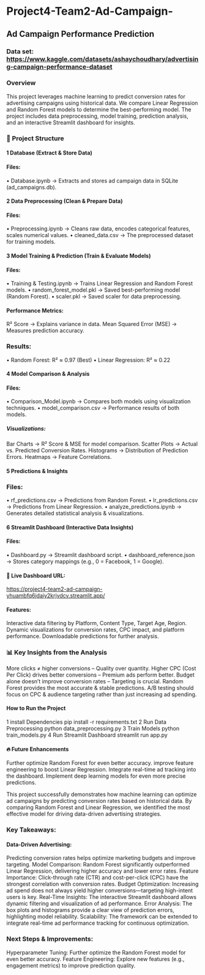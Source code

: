 # Project4-Team2-Ad-Campaign-
## Ad Campaign Performance Prediction
 ### Data set: https://www.kaggle.com/datasets/ashaychoudhary/advertising-campaign-performance-dataset
### Overview
This project leverages machine learning to predict conversion rates for advertising campaigns using historical data. We compare Linear Regression and Random Forest models to determine the best-performing model. The project includes data preprocessing, model training, prediction analysis, and an interactive Streamlit dashboard for insights.
### 📂 Project Structure
#### 1️ Database (Extract & Store Data)
#### Files:
•	Database.ipynb → Extracts and stores ad campaign data in SQLite (ad_campaigns.db).
#### 2️ Data Preprocessing (Clean & Prepare Data)
#### Files:
•	Preprocessing.ipynb → Cleans raw data, encodes categorical features, scales numerical values.
•	cleaned_data.csv → The preprocessed dataset for training models.
#### 3️ Model Training & Prediction (Train & Evaluate Models)
 #### Files:
•	Training & Testing.ipynb → Trains Linear Regression and Random Forest models.
•	random_forest_model.pkl → Saved best-performing model (Random Forest).
•	scaler.pkl → Saved scaler for data preprocessing.
#### Performance Metrics:
R² Score → Explains variance in data.
Mean Squared Error (MSE) → Measures prediction accuracy.
### Results:
•	Random Forest: R² ≈ 0.97 (Best)
•	Linear Regression: R² ≈ 0.22
#### 4️ Model Comparison & Analysis
#### Files:
•	Comparison_Model.ipynb → Compares both models using visualization techniques.
•	model_comparison.csv → Performance results of both models.
##### Visualizations:
Bar Charts → R² Score & MSE for model comparison.
Scatter Plots → Actual vs. Predicted Conversion Rates.
Histograms → Distribution of Prediction Errors.
Heatmaps → Feature Correlations.
#### 5️ Predictions & Insights
 ### Files:
•	rf_predictions.csv → Predictions from Random Forest.
•	lr_predictions.csv → Predictions from Linear Regression.
•	analyze_predictions.ipynb → Generates detailed statistical analysis & visualizations.
#### 6️ Streamlit Dashboard (Interactive Data Insights)
 #### Files:
•	Dashboard.py → Streamlit dashboard script.
•	dashboard_reference.json → Stores category mappings (e.g., 0 = Facebook, 1 = Google).
#### 🔗 Live Dashboard URL:
https://project4-team2-ad-campaign-yhuambfq6jdaiy2krjvdcv.streamlit.app/

#### Features:   
Interactive data filtering by Platform, Content Type, Target Age, Region.
Dynamic visualizations for conversion rates, CPC impact, and platform performance.
Downloadable predictions for further analysis.

### 📊 Key Insights from the Analysis
More clicks ≠ higher conversions – Quality over quantity.
Higher CPC (Cost Per Click) drives better conversions – Premium ads perform better.
Budget alone doesn’t improve conversion rates – Targeting is crucial.
Random Forest provides the most accurate & stable predictions.
A/B testing should focus on CPC & audience targeting rather than just increasing ad spending.

#### How to Run the Project
1️ install Dependencies
pip install -r requirements.txt
2️ Run Data Preprocessing
python data_preprocessing.py
3️ Train Models
python train_models.py
4️ Run Streamlit Dashboard
streamlit run app.py

#### 🔥 Future Enhancements
 Further optimize Random Forest for even better accuracy.
improve feature engineering to boost Linear Regression.
Integrate real-time ad tracking into the dashboard.
Implement deep learning models for even more precise predictions.

This project successfully demonstrates how machine learning can optimize ad campaigns by predicting conversion rates based on historical data. By comparing Random Forest and Linear Regression, we identified the most effective model for driving data-driven advertising strategies.

### Key Takeaways:
#### Data-Driven Advertising: 
Predicting conversion rates helps optimize marketing budgets and improve targeting.
Model Comparison: Random Forest significantly outperformed Linear Regression, delivering higher accuracy and lower error rates.
Feature Importance: Click-through rate (CTR) and cost-per-click (CPC) have the strongest correlation with conversion rates.
Budget Optimization: Increasing ad spend does not always yield higher conversions—targeting high-intent users is key.
Real-Time Insights: The interactive Streamlit dashboard allows dynamic filtering and visualization of ad performance.
Error Analysis: The box plots and histograms provide a clear view of prediction errors, highlighting model reliability.
Scalability: The framework can be extended to integrate real-time ad performance tracking for continuous optimization.
### Next Steps & Improvements:
Hyperparameter Tuning: Further optimize the Random Forest model for even better accuracy.
Feature Engineering: Explore new features (e.g., engagement metrics) to improve prediction quality.

